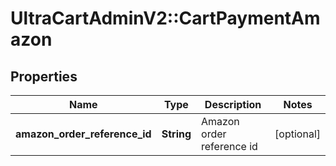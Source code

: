 # UltraCartAdminV2::CartPaymentAmazon

## Properties
Name | Type | Description | Notes
------------ | ------------- | ------------- | -------------
**amazon_order_reference_id** | **String** | Amazon order reference id | [optional] 


